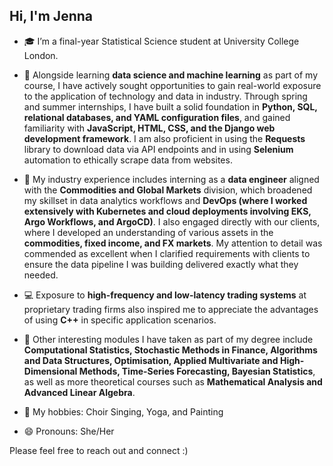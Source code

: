 ## Hi, I'm Jenna

<!--
**jennajiali/jennajiali** is a ✨ _special_ ✨ repository because its `README.md` (this file) appears on your GitHub profile.
-->

- 🎓 I’m a final-year Statistical Science student at University College London.

- 🌱 Alongside learning **data science and machine learning** as part of my course, I have actively sought opportunities to gain real-world exposure to the application of technology and data in industry. Through spring and summer internships, I have built a solid foundation in **Python, SQL, relational databases, and YAML configuration files**, and gained familiarity with **JavaScript, HTML, CSS, and the Django web development framework**. I am also proficient in using the **Requests** library to download data via API endpoints and in using **Selenium** automation to ethically scrape data from websites.

- 💼 My industry experience includes interning as a **data engineer** aligned with the **Commodities and Global Markets** division, which broadened my skillset in data analytics workflows and **DevOps (where I worked extensively with Kubernetes and cloud deployments involving EKS, Argo Workflows, and ArgoCD)**. I also engaged directly with our clients, where I developed an understanding of various assets in the **commodities, fixed income, and FX markets**. My attention to detail was commended as excellent when I clarified requirements with clients to ensure the data pipeline I was building delivered exactly what they needed.

- 💻 Exposure to **high-frequency and low-latency trading systems** at proprietary trading firms also inspired me to appreciate the advantages of using **C++** in specific application scenarios.

- 📖 Other interesting modules I have taken as part of my degree include **Computational Statistics, Stochastic Methods in Finance, Algorithms and Data Structures, Optimisation, Applied Multivariate and High-Dimensional Methods, Time-Series Forecasting, Bayesian Statistics**, as well as more theoretical courses such as **Mathematical Analysis and Advanced Linear Algebra**.

- 👯 My hobbies: Choir Singing, Yoga, and Painting

- 😄 Pronouns: She/Her

Please feel free to reach out and connect :)
